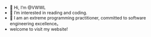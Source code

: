 - 👋 Hi, I’m @VWWL
- 👀 I’m interested in reading and coding.
- 🌱 I am an extreme programming practitioner, committed to software engineering excellence。
- welcome to visit my website! 
<!---
VWWL/VWWL is a ✨ special ✨ repository because its `README.md` (this file) appears on your GitHub profile.
You can click the Preview link to take a look at your changes.
--->
